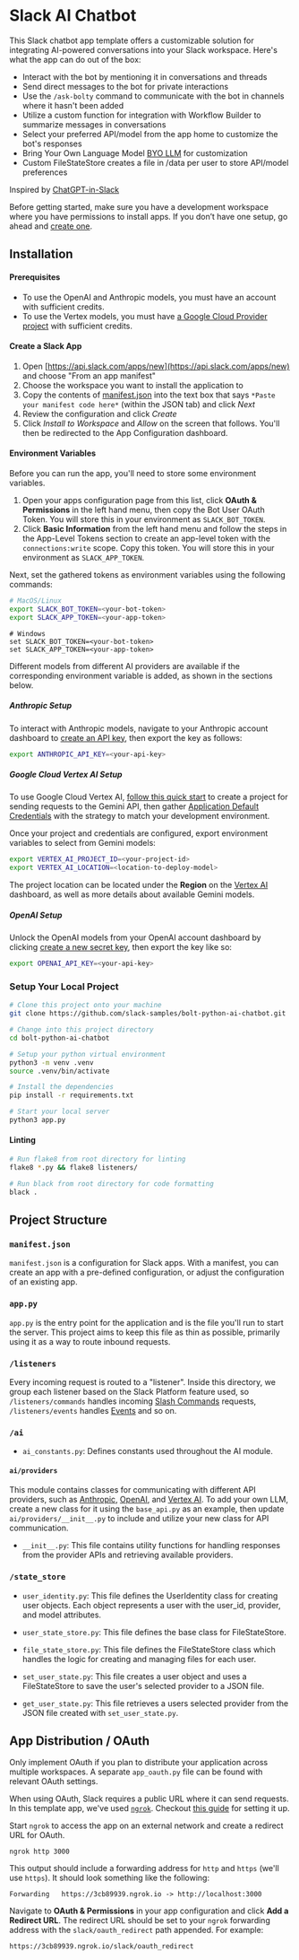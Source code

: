 # Slack AI Chatbot

This Slack chatbot app template offers a customizable solution for integrating AI-powered conversations into your Slack workspace. Here's what the app can do out of the box:

* Interact with the bot by mentioning it in conversations and threads
* Send direct messages to the bot for private interactions
* Use the `/ask-bolty` command to communicate with the bot in channels where it hasn't been added
* Utilize a custom function for integration with Workflow Builder to summarize messages in conversations
* Select your preferred API/model from the app home to customize the bot's responses
* Bring Your Own Language Model [BYO LLM](#byo-llm) for customization
* Custom FileStateStore creates a file in /data per user to store API/model preferences

Inspired by [ChatGPT-in-Slack](https://github.com/seratch/ChatGPT-in-Slack/tree/main)

Before getting started, make sure you have a development workspace where you have permissions to install apps. If you don’t have one setup, go ahead and [create one](https://slack.com/create).
## Installation

#### Prerequisites
* To use the OpenAI and Anthropic models, you must have an account with sufficient credits.
* To use the Vertex models, you must have [a Google Cloud Provider project](https://cloud.google.com/vertex-ai/generative-ai/docs/start/quickstarts/quickstart-multimodal#expandable-1) with sufficient credits.

#### Create a Slack App
1. Open [https://api.slack.com/apps/new](https://api.slack.com/apps/new) and choose "From an app manifest"
2. Choose the workspace you want to install the application to
3. Copy the contents of [manifest.json](./manifest.json) into the text box that says `*Paste your manifest code here*` (within the JSON tab) and click *Next*
4. Review the configuration and click *Create*
5. Click *Install to Workspace* and *Allow* on the screen that follows. You'll then be redirected to the App Configuration dashboard.

#### Environment Variables
Before you can run the app, you'll need to store some environment variables.

1. Open your apps configuration page from this list, click **OAuth & Permissions** in the left hand menu, then copy the Bot User OAuth Token. You will store this in your environment as `SLACK_BOT_TOKEN`.
2. Click **Basic Information** from the left hand menu and follow the steps in the App-Level Tokens section to create an app-level token with the `connections:write` scope. Copy this token. You will store this in your environment as `SLACK_APP_TOKEN`.

Next, set the gathered tokens as environment variables using the following commands:

```zsh
# MacOS/Linux
export SLACK_BOT_TOKEN=<your-bot-token>
export SLACK_APP_TOKEN=<your-app-token>
```

```pwsh
# Windows
set SLACK_BOT_TOKEN=<your-bot-token>
set SLACK_APP_TOKEN=<your-app-token>
```

Different models from different AI providers are available if the corresponding environment variable is added, as shown in the sections below.

##### Anthropic Setup

To interact with Anthropic models, navigate to your Anthropic account dashboard to [create an API key](https://console.anthropic.com/settings/keys), then export the key as follows:

```zsh
export ANTHROPIC_API_KEY=<your-api-key>
```

##### Google Cloud Vertex AI Setup

To use Google Cloud Vertex AI, [follow this quick start](https://cloud.google.com/vertex-ai/generative-ai/docs/start/quickstarts/quickstart-multimodal#expandable-1) to create a project for sending requests to the Gemini API, then gather [Application Default Credentials](https://cloud.google.com/docs/authentication/provide-credentials-adc) with the strategy to match your development environment.

Once your project and credentials are configured, export environment variables to select from Gemini models:

```zsh
export VERTEX_AI_PROJECT_ID=<your-project-id>
export VERTEX_AI_LOCATION=<location-to-deploy-model>
```

The project location can be located under the **Region** on the [Vertex AI](https://console.cloud.google.com/vertex-ai) dashboard, as well as more details about available Gemini models.

##### OpenAI Setup

Unlock the OpenAI models from your OpenAI account dashboard by clicking [create a new secret key](https://platform.openai.com/api-keys), then export the key like so:

```zsh
export OPENAI_API_KEY=<your-api-key>
```

### Setup Your Local Project
```zsh
# Clone this project onto your machine
git clone https://github.com/slack-samples/bolt-python-ai-chatbot.git

# Change into this project directory
cd bolt-python-ai-chatbot

# Setup your python virtual environment
python3 -m venv .venv
source .venv/bin/activate

# Install the dependencies
pip install -r requirements.txt

# Start your local server
python3 app.py
```

#### Linting
```zsh
# Run flake8 from root directory for linting
flake8 *.py && flake8 listeners/

# Run black from root directory for code formatting
black .
```

## Project Structure

### `manifest.json`

`manifest.json` is a configuration for Slack apps. With a manifest, you can create an app with a pre-defined configuration, or adjust the configuration of an existing app.


### `app.py`

`app.py` is the entry point for the application and is the file you'll run to start the server. This project aims to keep this file as thin as possible, primarily using it as a way to route inbound requests.


### `/listeners`

Every incoming request is routed to a "listener". Inside this directory, we group each listener based on the Slack Platform feature used, so `/listeners/commands` handles incoming [Slash Commands](https://api.slack.com/interactivity/slash-commands) requests, `/listeners/events` handles [Events](https://api.slack.com/apis/events-api) and so on.

### `/ai`

* `ai_constants.py`: Defines constants used throughout the AI module.

<a name="byo-llm"></a>
#### `ai/providers`
This module contains classes for communicating with different API providers, such as [Anthropic](https://www.anthropic.com/), [OpenAI](https://openai.com/), and [Vertex AI](cloud.google.com/vertex-ai). To add your own LLM, create a new class for it using the `base_api.py` as an example, then update `ai/providers/__init__.py` to include and utilize your new class for API communication.

* `__init__.py`: 
This file contains utility functions for handling responses from the provider APIs and retrieving available providers.

### `/state_store`

* `user_identity.py`: This file defines the UserIdentity class for creating user objects. Each object represents a user with the user_id, provider, and model attributes.

* `user_state_store.py`: This file defines the base class for FileStateStore.

* `file_state_store.py`: This file defines the FileStateStore class which handles the logic for creating and managing files for each user.

* `set_user_state.py`: This file creates a user object and uses a FileStateStore to save the user's selected provider to a JSON file.

* `get_user_state.py`: This file retrieves a users selected provider from the JSON file created with `set_user_state.py`.

## App Distribution / OAuth

Only implement OAuth if you plan to distribute your application across multiple workspaces. A separate `app_oauth.py` file can be found with relevant OAuth settings.

When using OAuth, Slack requires a public URL where it can send requests. In this template app, we've used [`ngrok`](https://ngrok.com/download). Checkout [this guide](https://ngrok.com/docs#getting-started-expose) for setting it up.

Start `ngrok` to access the app on an external network and create a redirect URL for OAuth. 

```
ngrok http 3000
```

This output should include a forwarding address for `http` and `https` (we'll use `https`). It should look something like the following:

```
Forwarding   https://3cb89939.ngrok.io -> http://localhost:3000
```

Navigate to **OAuth & Permissions** in your app configuration and click **Add a Redirect URL**. The redirect URL should be set to your `ngrok` forwarding address with the `slack/oauth_redirect` path appended. For example:

```
https://3cb89939.ngrok.io/slack/oauth_redirect
```
